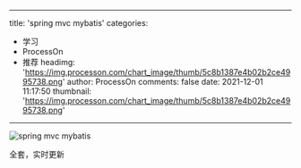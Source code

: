 
---
title: 'spring mvc mybatis'
categories: 
 - 学习
 - ProcessOn
 - 推荐
headimg: 'https://img.processon.com/chart_image/thumb/5c8b1387e4b02b2ce4995738.png'
author: ProcessOn
comments: false
date: 2021-12-01 11:17:50
thumbnail: 'https://img.processon.com/chart_image/thumb/5c8b1387e4b02b2ce4995738.png'
---

<div>   
<img class="thumb" alt="spring mvc mybatis" src="https://img.processon.com/chart_image/thumb/5c8b1387e4b02b2ce4995738.png" referrerpolicy="no-referrer">
<p>全套，实时更新</p>  
</div>
            